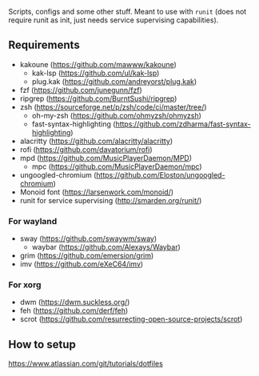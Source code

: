 Scripts, configs and some other stuff. Meant to use with `runit` (does not require runit as init, just needs service supervising capabilities).

## Requirements
- kakoune (<https://github.com/mawww/kakoune>)
  - kak-lsp (<https://github.com/ul/kak-lsp>)
  - plug.kak (<https://github.com/andreyorst/plug.kak>)
- fzf (<https://github.com/junegunn/fzf>)
- ripgrep (<https://github.com/BurntSushi/ripgrep>)
- zsh (<https://sourceforge.net/p/zsh/code/ci/master/tree/>)
  - oh-my-zsh (<https://github.com/ohmyzsh/ohmyzsh>)
  - fast-syntax-highlighting (<https://github.com/zdharma/fast-syntax-highlighting>)
- alacritty (<https://github.com/alacritty/alacritty>)
- rofi (<https://github.com/davatorium/rofi>)
- mpd (<https://github.com/MusicPlayerDaemon/MPD>)
  - mpc (<https://github.com/MusicPlayerDaemon/mpc>)
- ungoogled-chromium (<https://github.com/Eloston/ungoogled-chromium>)
- Monoid font (<https://larsenwork.com/monoid/>)
- runit for service supervising (<http://smarden.org/runit/>)

### For wayland
- sway (<https://github.com/swaywm/sway>)
  - waybar (<https://github.com/Alexays/Waybar>)
- grim (<https://github.com/emersion/grim>)
- imv (<https://github.com/eXeC64/imv>)

### For xorg
- dwm (<https://dwm.suckless.org/>)
- feh (<https://github.com/derf/feh>)
- scrot (<https://github.com/resurrecting-open-source-projects/scrot>)

## How to setup
<https://www.atlassian.com/git/tutorials/dotfiles>
